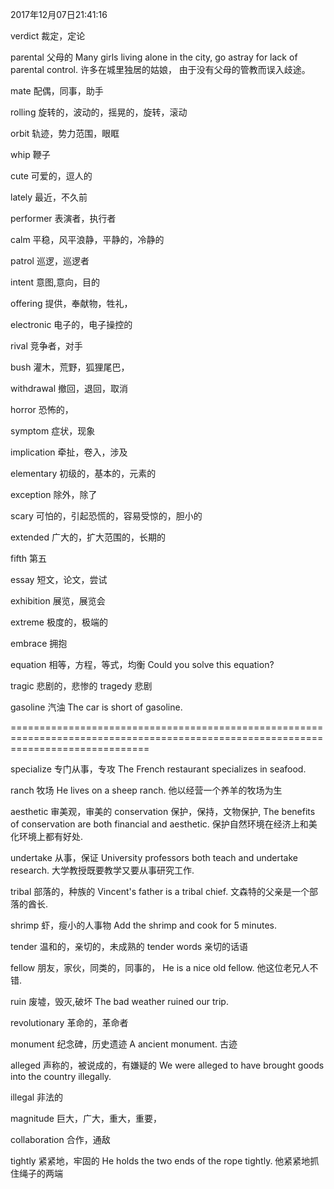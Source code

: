2017年12月07日21:41:16

verdict				裁定，定论

parental			父母的
Many girls living alone in the city, go astray for lack of parental control.
许多在城里独居的姑娘， 由于没有父母的管教而误入歧途。


mate				配偶，同事，助手

rolling				旋转的，波动的，摇晃的，旋转，滚动

orbit				轨迹，势力范围，眼眶

whip				鞭子


cute				可爱的，逗人的

lately				最近，不久前

performer			表演者，执行者

calm				平稳，风平浪静，平静的，冷静的

patrol				巡逻，巡逻者


intent				意图,意向，目的





offering			提供，奉献物，牲礼，

electronic			电子的，电子操控的

rival				竞争者，对手

bush				灌木，荒野，狐狸尾巴，

withdrawal			撤回，退回，取消

horror				恐怖的，

symptom				症状，现象

implication			牵扯，卷入，涉及


elementary			初级的，基本的，元素的


exception			除外，除了


scary				可怕的，引起恐慌的，容易受惊的，胆小的






extended			广大的，扩大范围的，长期的

fifth				第五

essay				短文，论文，尝试

exhibition			展览，展览会

extreme				极度的，极端的



embrace			 	拥抱

equation			相等，方程，等式，均衡
Could you solve this equation?


tragic				悲剧的，悲惨的
tragedy				悲剧

gasoline			汽油
The car is short of gasoline.























====================================================================================================================================

specialize			专门从事，专攻
The French restaurant specializes in seafood.


ranch				牧场
He lives on a sheep ranch.
他以经营一个养羊的牧场为生


aesthetic			审美观，审美的
conservation		保护，保持，文物保护,
The benefits of conservation are both financial and aesthetic.
保护自然环境在经济上和美化环境上都有好处.

undertake			从事，保证
University professors both teach and undertake research.
大学教授既要教学又要从事研究工作.


tribal				部落的，种族的
Vincent's father is a tribal chief.
文森特的父亲是一个部落的酋长.


shrimp				虾，瘦小的人事物
Add the shrimp and cook for 5 minutes.


tender				温和的，亲切的，未成熟的
tender words		亲切的话语



fellow				朋友，家伙，同类的，同事的，
He is a nice old fellow.
他这位老兄人不错.


ruin				废墟，毁灭,破坏
The bad weather ruined our trip.

revolutionary		革命的，革命者


monument			纪念碑，历史遗迹
A ancient monument.  古迹


alleged				声称的，被说成的，有嫌疑的
We were alleged to have brought goods into the country illegally.

illegal 			非法的


magnitude			巨大，广大，重大，重要，


collaboration		合作，通敌


tightly				紧紧地，牢固的
He holds the two ends of the rope tightly.
他紧紧地抓住绳子的两端


































